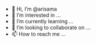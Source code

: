 - 👋 Hi, I’m @arisama
- 👀 I’m interested in ...
- 🌱 I’m currently learning ...
- 💞️ I’m looking to collaborate on ...
- 📫 How to reach me ...

<!---
arisama/arisama is a ✨ special ✨ repository because its `README.md` (this file) appears on your GitHub profile.
You can click the Preview link to take a look at your changes.
--->
